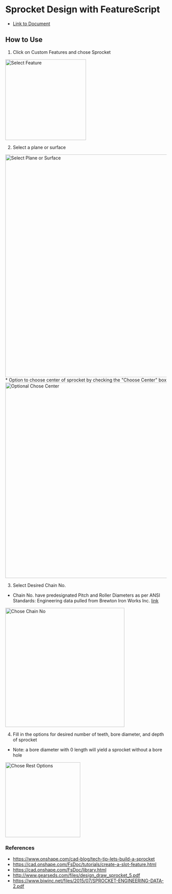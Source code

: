 # Sprocket Design with FeatureScript
* [Link to Document](https://cad.onshape.com/documents/fcc7de71efbdb65318789fe0/w/08e586f3b5a6d6b2f2e7be16/e/66227782a45c2083d3bb2708)

## How to Use
1. Click on Custom Features and chose Sprocket
<img width="252" alt="Select Feature" src="https://user-images.githubusercontent.com/49771001/68693440-2410c480-052c-11ea-979e-bdb772b9b770.png">

2. Select a plane or surface
<img width="695" alt="Select Plane or Surface" src="https://user-images.githubusercontent.com/49771001/68693569-5c180780-052c-11ea-9c87-cdaa1a5712ba.png">
* Option to choose center of sprocket by checking the "Choose Center" box
<img width="610" alt="Optional Chose Center" src="https://user-images.githubusercontent.com/49771001/68693639-7eaa2080-052c-11ea-833c-35059a692ebf.png">

3. Select Desired Chain No.
* Chain No. have predesignated Pitch and Roller Diameters as per ANSI Standards: Engineering data pulled from Brewton Iron Works Inc. [link](https://www.biwinc.net/files/2015/07/SPROCKET-ENGINEERING-DATA-2.pdf)
<img width="372" alt="Chose Chain No" src="https://user-images.githubusercontent.com/49771001/68693662-84a00180-052c-11ea-8cc1-7f51a42b5782.png">

4. Fill in the options for desired number of teeth, bore diameter, and depth of sprocket
* Note: a bore diameter with 0 length will yield a sprocket without a bore hole
<img width="234" alt="Chose Rest Options" src="https://user-images.githubusercontent.com/49771001/68693678-89fd4c00-052c-11ea-81ad-c2b1ff2067aa.png">

### References
* https://www.onshape.com/cad-blog/tech-tip-lets-build-a-sprocket
* https://cad.onshape.com/FsDoc/tutorials/create-a-slot-feature.html
* https://cad.onshape.com/FsDoc/library.html
* http://www.gearseds.com/files/design_draw_sprocket_5.pdf
* https://www.biwinc.net/files/2015/07/SPROCKET-ENGINEERING-DATA-2.pdf
